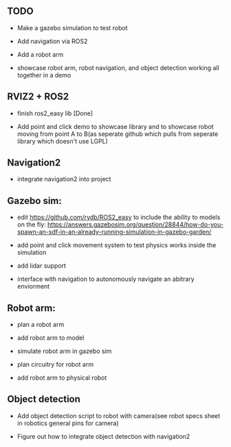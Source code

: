## TODO

- Make a gazebo simulation to test robot

- Add navigation via ROS2

- Add a robot arm

- showcase robot arm, robot navigation, and object detection working all together in a demo

## RVIZ2 + ROS2

- finish ros2_easy lib [Done]

- Add point and click demo to showcase library and to showcase robot moving from point A to B(as seperate github which pulls from seperate library which doesn't use LGPL)


## Navigation2

- integrate navigation2 into project


## Gazebo sim:

- edit 
  https://github.com/rydb/ROS2_easy
to include the ability to models on the fly:
https://answers.gazebosim.org/question/28844/how-do-you-spawn-an-sdf-in-an-already-running-simulation-in-gazebo-garden/

- add point and click movement system to test physics works inside the simulation

- add lidar support

- interface with navigation to autonomously navigate an abitrary enviorment

## Robot arm:

- plan a robot arm

- add robot arm to model

- simulate robot arm in gazebo sim

- plan circuitry for robot arm

- add robot arm to physical robot

## Object detection

- Add object detection script to robot with camera(see robot specs sheet in robotics general pins for camera)

- Figure out how to integrate object detection with navigation2
